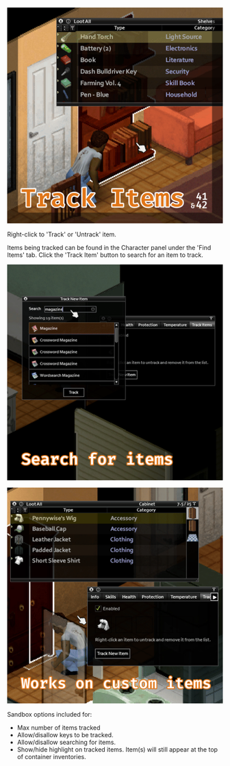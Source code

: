 ![Track Items mod - poster.](https://github.com/amescodes/PZTrackItems/blob/main/Contents/mods/TrackItems/poster.png)

Right-click to 'Track' or 'Untrack' item.

Items being tracked can be found in the Character panel under the 'Find Items' tab. Click the 'Track Item' button to search for an item to track.

![Track Items mod - search for items.](https://github.com/amescodes/PZTrackItems/blob/main/Contents/mods/TrackItems/info_panel.png)

![Track Items mod - search for and track custom items.](https://github.com/amescodes/PZTrackItems/blob/main/Contents/mods/TrackItems/custom_items.png)

Sandbox options included for:

- Max number of items tracked
- Allow/disallow keys to be tracked.
- Allow/disallow searching for items.
- Show/hide highlight on tracked items. Item(s) will still appear at the top of container inventories.

